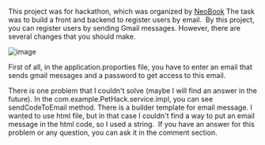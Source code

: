 This project was for hackathon, which was organized by [NeoBook]([url](https://neobook.club/))
The task was to build a front and backend to register users by email. 
By this project, you can register users by sending Gmail messages. However, there are several changes that you should make.

![image](https://github.com/AbrorbekAllaberganov/PetHack/assets/83587031/5fb25995-cd21-4b43-905a-75aa8f53bcbd)

First of all, in the application.proporties file, you have to enter an email that sends gmail messages and a password to get access to this email.

There is one problem that I couldn't solve (maybe I will find an answer in the future).
In the com.example.PetHack.service.impl, you can see sendCodeToEmail method. There is a builder template for email message. I wanted to use html file, but in that case I couldn't find a way to put an email message in the html code, so I used a string. 
If you have an answer for this problem or any question, you can ask it in the comment section.
